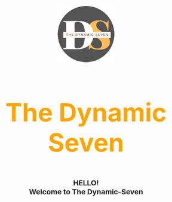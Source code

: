 
<img style="display: block;
  margin-left: auto;
  margin-right: auto;
  width: 30%;" src="PM/Howtobuild/logo.png">

<H2 style= "text-align: center; font-size:7vw" > <span style="color:green"></span><span style="color:orange">The </span><span style="color:orange"> Dynamic Seven</span> </h2>

 <H2 style= "text-align: center; font-size:2vw" > <span style="color:light black">HELLO! <br> Welcome to The Dynamic-Seven</span>


